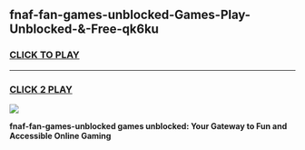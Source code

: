 
## fnaf-fan-games-unblocked-Games-Play-Unblocked-&-Free-qk6ku
<h3>
<a href="https://premium76.site?title=fnaf-fan-games-unblocked&ref=24A">CLICK TO PLAY</a></h3>
<hr>

<h3>
<a href="https://premium76.site?title=fnaf-fan-games-unblocked&ref=24A">CLICK 2 PLAY</a>
  
</h3>

<a href="https://premium76.site?title=fnaf-fan-games-unblocked&ref=24A"><img src="https://clearcache.store/games.png"></a>


**fnaf-fan-games-unblocked games unblocked: Your Gateway to Fun and Accessible Online Gaming**
